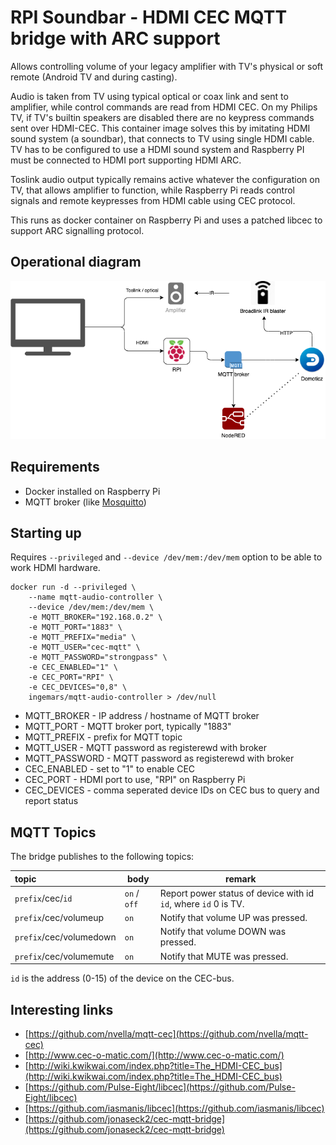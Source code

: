 # RPI Soundbar - HDMI CEC MQTT bridge with ARC support

Allows controlling volume of your legacy amplifier with TV's physical or soft remote (Android TV and
during casting).

Audio is taken from TV using typical optical or coax link and sent to amplifier, while
control commands are read from HDMI CEC. On my Philips TV, if TV's builtin speakers are disabled there
are no keypress commands sent over HDMI-CEC. This container image solves this by imitating HDMI sound
system (a soundbar), that connects to TV using single HDMI cable. TV has to be configured to use a HDMI sound system and Raspberry PI must be connected to HDMI port supporting HDMI ARC.

Toslink audio output typically remains
active whatever the configuration on TV, that allows amplifier to function, while Raspberry Pi reads control signals and remote keypresses from HDMI cable
using CEC protocol.

This runs as docker container on Raspberry Pi and uses a patched libcec to support ARC signalling protocol.

## Operational diagram

![Typical usage diagram](images/cec-mqtt.png)

## Requirements

* Docker installed on Raspberry Pi
* MQTT broker (like [Mosquitto](https://mosquitto.org/))

## Starting up

Requires `--privileged` and `--device /dev/mem:/dev/mem` option to be able to work HDMI hardware.

```shell
docker run -d --privileged \
    --name mqtt-audio-controller \
    --device /dev/mem:/dev/mem \
    -e MQTT_BROKER="192.168.0.2" \
    -e MQTT_PORT="1883" \
    -e MQTT_PREFIX="media" \
    -e MQTT_USER="cec-mqtt" \
    -e MQTT_PASSWORD="strongpass" \
    -e CEC_ENABLED="1" \
    -e CEC_PORT="RPI" \
    -e CEC_DEVICES="0,8" \
    ingemars/mqtt-audio-controller > /dev/null
```

* MQTT_BROKER - IP address / hostname of MQTT broker
* MQTT_PORT -  MQTT broker port, typically "1883"
* MQTT_PREFIX - prefix for MQTT topic
* MQTT_USER - MQTT password as registerewd with broker
* MQTT_PASSWORD - MQTT password as registerewd with broker
* CEC_ENABLED - set to "1" to enable CEC
* CEC_PORT - HDMI port to use, "RPI" on Raspberry Pi
* CEC_DEVICES - comma seperated device IDs on CEC bus to query and report status

## MQTT Topics

<!--
The bridge subscribes to the following topics:

| topic                   | body                                    | remark                                           |
|:------------------------|-----------------------------------------|--------------------------------------------------|
| `prefix`/cec/`id`/cmd   | `on` / `off`                            | Turn on/off device with id `id`.                 |
| `prefix`/cec/cmd        | `mute` / `unmute` / `voldown` / `volup` | Sends the specified command to the audio system. |
| `prefix`/cec/tx         | `commands`                              | Send the specified `commands` to the CEC bus. You can specify multiple commands by separating them with a space. Example: `cec/tx 15:44:41,15:45`. |
| `prefix`/ir/`remote`/tx | `key`                                   | Send the specified `key` of `remote` to the IR transmitter. | -->

The bridge publishes to the following topics:

| topic                   | body                                    | remark                                           |
|:------------------------|-----------------------------------------|--------------------------------------------------|
| `prefix`/cec/`id`       | `on` / `off` | Report power status of device with id `id`, where `id` 0 is TV. |
| `prefix`/cec/volumeup | `on` | Notify that volume UP was pressed. |
| `prefix`/cec/volumedown | `on` | Notify that volume DOWN was pressed. |
| `prefix`/cec/volumemute | `on` | Notify that MUTE was pressed. |

`id` is the address (0-15) of the device on the CEC-bus.

## Interesting links

* [https://github.com/nvella/mqtt-cec](https://github.com/nvella/mqtt-cec)
* [http://www.cec-o-matic.com/](http://www.cec-o-matic.com/)
* [http://wiki.kwikwai.com/index.php?title=The_HDMI-CEC_bus](http://wiki.kwikwai.com/index.php?title=The_HDMI-CEC_bus)
* [https://github.com/Pulse-Eight/libcec](https://github.com/Pulse-Eight/libcec)
* [https://github.com/iasmanis/libcec](https://github.com/iasmanis/libcec)
* [https://github.com/jonaseck2/cec-mqtt-bridge](https://github.com/jonaseck2/cec-mqtt-bridge)
